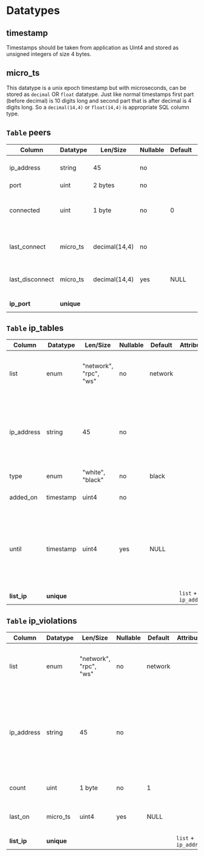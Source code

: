 
# Datatypes

## timestamp

Timestamps should be taken from application as Uint4 and stored as unsigned integers of size 4 bytes.

## micro_ts

This datatype is a unix epoch timestamp but with microseconds, can be stored as `decimal` OR `float` datatype. 
Just like normal timestamps first part (before decimal) is 10 digits long and second part that is after decimal is 4 digits long.
So a `decimal(14,4)` or `float(14,4)` is appropriate SQL column type.

## `Table` peers

Column | Datatype | Len/Size | Nullable | Default | Attributes | Notes
--- | --- | --- | --- | --- | --- | ---
ip_address | string | 45 | no | | | This is NOT a unique identifier
port | uint | 2 bytes | no | | | 
connected | uint | 1 byte | no | 0 | | "1" indicates connected, "0" for not connected
last_connect | micro_ts | decimal(14,4) | no | | | Store micro timestamp of last connection
last_disconnect | micro_ts | decimal(14,4) | yes | NULL | | Store micro timestamp when disconnects
**ip_port** | **unique** | | | | `ip_address` + `port` | 

## `Table` ip_tables

Column | Datatype | Len/Size | Nullable | Default | Attributes | Notes
--- | --- | --- | --- | --- | --- | ---
list | enum | "network", "rpc", "ws" | no | network | | This is a UNIQUE identifier in conjunction with `ip_address`
ip_address | string | 45 | no | | | This is a UNIQUE identifier in conjunction with `list`. This can ACCEPT WILDCARD "%" char
type | enum | "white", "black" | no | black | | Maintains 2 lists
added_on | timestamp | uint4 | no | | | When added to list
until | timestamp | uint4 | yes | NULL | | If NULL or non-positive integer then it is kept on list for indefinite period of time
**list_ip** | **unique** | | | | `list` + `ip_address` | 


## `Table` ip_violations

Column | Datatype | Len/Size | Nullable | Default | Attributes | Notes
--- | --- | --- | --- | --- | --- | ---
list | enum | "network", "rpc", "ws" | no | network | | This is a UNIQUE identifier in conjunction with `ip_address`
ip_address | string | 45 | no | | | This is a UNIQUE identifier in conjunction with `list`. NO wildcards, DEFINITE IP addresses only
count | uint | 1 byte | no | 1 | | +1 for every violation
last_on | micro_ts | uint4 | yes | NULL | | micro timestamp of last violation
**list_ip** | **unique** | | | | `list` + `ip_address` | 
